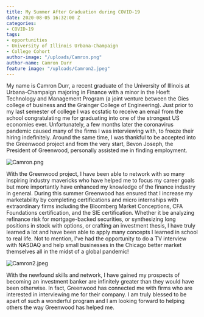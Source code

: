```yaml
---
title: My Summer After Graduation during COVID-19
date: 2020-08-05 16:32:00 Z
categories:
- COVID-19
tags:
- opportunities
- University of Illinois Urbana-Champaign
- College Cohort
author-image: "/uploads/Camron.png"
author-name: Camron Durr
feature image: "/uploads/Camron2.jpeg"
---
```


My name is Camron Durr, a recent graduate of the University of Illinois at Urbana-Champaign majoring in Finance with a minor in the Hoeft Technology and Management Program (a joint venture between the Gies college of business and the Grainger College of Engineering). Just prior to my last semester of college I was ecstatic to receive an email from the school congratulating me for graduating into one of the strongest US economies ever. Unfortunately, a few months later the coronavirus pandemic caused many of the firms I was interviewing with, to freeze their hiring indefinitely. Around the same time, I was thankful to be accepted into the Greenwood project and from the very start, Bevon Joseph, the President of Greenwood, personally assisted me in finding employment.

![Camron.png](/uploads/Camron.png)

With the Greenwood project, I have been able to network with so many inspiring industry mavericks who have helped me to focus my career goals but more importantly have enhanced my knowledge of the finance industry in general. During this summer Greenwood has ensured that I increase my marketability by completing certifications and micro internships with extraordinary firms including the Bloomberg Market Conceptions, CFA Foundations certification, and the SIE certification. Whether it be analyzing refinance risk for mortgage-backed securities, or synthesizing long positions in stock with options, or crafting an investment thesis, I have truly learned a lot and have been able to apply many concepts I learned in school to real life. Not to mention, I've had the opportunity to do a TV interview with NASDAQ and help small businesses in the Chicago better market themselves all in the midst of a global pandemic! 

![Camron2.jpeg](/uploads/Camron2.jpeg)

With the newfound skills and network, I have gained my prospects of becoming an investment banker are infinitely greater than they would have been otherwise. In fact, Greenwood has connected me with firms who are interested in interviewing me for their company. I am truly blessed to be apart of such a wonderful program and I am looking forward to helping others the way Greenwood has helped me. 
